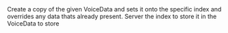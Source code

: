 <function name="SetIndex" parent="VoiceStream" type="classfunc">
	<description>
		Create a copy of the given VoiceData and sets it onto the specific index and overrides any data thats already present.  
	</description>
	<realm>Server</realm>
	<args>
		<arg name="index" type="number">the index to store it in</arg>
		<arg name="voiceData" type="VoiceData">the VoiceData to store</arg>
	</args>
</function>